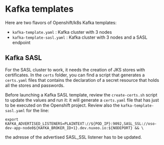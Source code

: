# Kafka templates


Here are two flavors of Openshift/k8s Kafka templates:
 * `kafka-template.yaml` : Kafka cluster with 3 nodes
 * `kafka-template-sasl.yaml` : Kafka cluster with 3 nodes and a SASL endpoint 


## Kafka SASL

For the SASL cluster to work, it needs the creation of JKS stores with certificates. In the `certs` folder, you can find a script that generates a `certs.yaml` files that contains the declaration of a secret resource that holds all the stores and passwords.

Before launching a Kafka SASL template, review the `create-certs.sh` script to update the values and run it: it will generate a `certs.yaml` file that has just to be executed on the Openshift project.
Review also the `kafka-template-sasl.yaml` for the line:

```
export KAFKA_ADVERTISED_LISTENERS=PLAINTEXT://${POD_IP}:9092,SASL_SSL://oso-dev-app-node0${KAFKA_BROKER_ID+1}.dev.nuxeo.io:${NODEPORT} && \
```

the adresse of the advertised SASL_SSL listener has to be updated.
